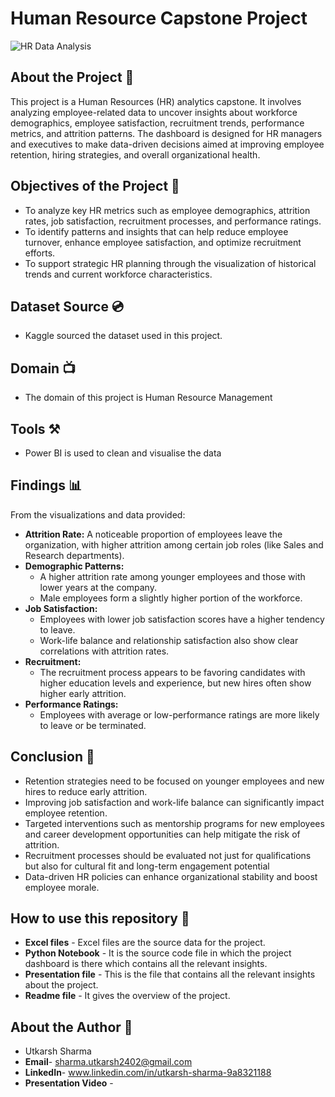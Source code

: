 # Human Resource Capstone Project
![HR Data Analysis](https://media0.giphy.com/media/v1.Y2lkPTc5MGI3NjExeGg4YWF3b2h1eDBvZnU1dzllcjJ5MHA5MGY1NGx1bzg4bnR0cGVxZiZlcD12MV9pbnRlcm5hbF9naWZfYnlfaWQmY3Q9Zw/xTiTnpVDp86JbFCdzi/giphy.gif)

## About the Project 🚀
This project is a Human Resources (HR) analytics capstone. It involves analyzing employee-related data to uncover insights about workforce demographics, employee satisfaction, recruitment trends, performance metrics, and attrition patterns.
The dashboard is designed for HR managers and executives to make data-driven decisions aimed at improving employee retention, hiring strategies, and overall organizational health.

## Objectives of the Project 🎯
- To analyze key HR metrics such as employee demographics, attrition rates, job satisfaction, recruitment processes, and performance ratings.
- To identify patterns and insights that can help reduce employee turnover, enhance employee satisfaction, and optimize recruitment efforts. 
- To support strategic HR planning through the visualization of historical trends and current workforce characteristics. 

## Dataset Source 💿
- Kaggle sourced the dataset used in this project. 

## Domain 📺
- The domain of this project is Human Resource Management

## Tools ⚒️
- Power BI is used to clean and visualise the data

## Findings 📊
From the visualizations and data provided:
- **Attrition Rate:** A noticeable proportion of employees leave the organization, with higher attrition among certain job roles (like Sales and Research departments).
- **Demographic Patterns:**
  - A higher attrition rate among younger employees and those with lower years at the company.
  - Male employees form a slightly higher portion of the workforce.
- **Job Satisfaction:**
  - Employees with lower job satisfaction scores have a higher tendency to leave.
  - Work-life balance and relationship satisfaction also show clear correlations with attrition rates.
- **Recruitment:**
  - The recruitment process appears to be favoring candidates with higher education levels and experience, but new hires often show higher early attrition.
- **Performance Ratings:**
  - Employees with average or low-performance ratings are more likely to leave or be terminated.

## Conclusion 🚀
- Retention strategies need to be focused on younger employees and new hires to reduce early attrition.
- Improving job satisfaction and work-life balance can significantly impact employee retention.
- Targeted interventions such as mentorship programs for new employees and career development opportunities can help mitigate the risk of attrition.
- Recruitment processes should be evaluated not just for qualifications but also for cultural fit and long-term engagement potential
- Data-driven HR policies can enhance organizational stability and boost employee morale.

## How to use this repository 📍
- **Excel files** - Excel files are the source data for the project.
- **Python Notebook** - It is the source code file in which the project dashboard is there which contains all the relevant insights.
- **Presentation file** - This is the file that contains all the relevant insights about the project.
- **Readme file** - It gives the overview of the project.

## About the Author 📃
- Utkarsh Sharma
- **Email**- sharma.utkarsh2402@gmail.com
- **LinkedIn**- www.linkedin.com/in/utkarsh-sharma-9a8321188
- **Presentation Video** - 
